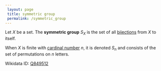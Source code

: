 ```yaml
---
 layout: page
 title: symmetric group
 permalink: /symmetric_group
---
```

Let $X$ be a set. The **symmetric group** $S_X$ is the set of all [bijections](https://defsmath.github.io/DefsMath/bijective) from $X$ to itself.

When $X$ is finite with [cardinal number](https://defsmath.github.io/DefsMath/cardinal_number) $n$, it is denoted $S_n$ and consists of the set of permutations on $n$ letters. 

Wikidata ID: [Q849512](https://www.wikidata.org/wiki/Q849512)